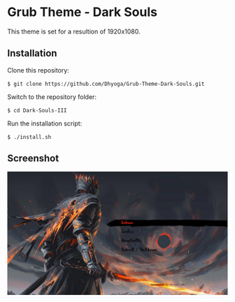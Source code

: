 # Grub Theme - Dark Souls

This theme is set for a resultion of 1920x1080. 

## Installation

Clone this repository:
```
$ git clone https://github.com/Dhyoga/Grub-Theme-Dark-Souls.git
```
Switch to the repository folder:
```
$ cd Dark-Souls-III
```
Run the installation script:
```
$ ./install.sh
```

## Screenshot
![](https://github.com/Dhyoga/Grub-Theme-Dark-Souls/blob/main/screenshot.png?raw=true)
